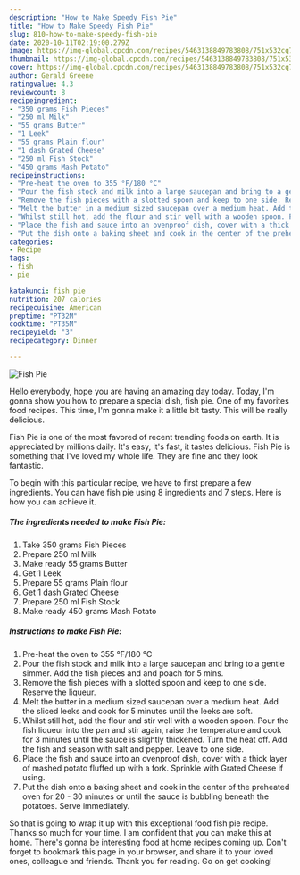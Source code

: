 ```yaml
---
description: "How to Make Speedy Fish Pie"
title: "How to Make Speedy Fish Pie"
slug: 810-how-to-make-speedy-fish-pie
date: 2020-10-11T02:19:00.279Z
image: https://img-global.cpcdn.com/recipes/5463138849783808/751x532cq70/fish-pie-recipe-main-photo.jpg
thumbnail: https://img-global.cpcdn.com/recipes/5463138849783808/751x532cq70/fish-pie-recipe-main-photo.jpg
cover: https://img-global.cpcdn.com/recipes/5463138849783808/751x532cq70/fish-pie-recipe-main-photo.jpg
author: Gerald Greene
ratingvalue: 4.3
reviewcount: 8
recipeingredient:
- "350 grams Fish Pieces"
- "250 ml Milk"
- "55 grams Butter"
- "1 Leek"
- "55 grams Plain flour"
- "1 dash Grated Cheese"
- "250 ml Fish Stock"
- "450 grams Mash Potato"
recipeinstructions:
- "Pre-heat the oven to 355 °F/180 °C"
- "Pour the fish stock and milk into a large saucepan and bring to a gentle simmer. Add the fish pieces and and poach for 5 mins."
- "Remove the fish pieces with a slotted spoon and keep to one side. Reserve the liqueur."
- "Melt the butter in a medium sized saucepan over a medium heat. Add the sliced leeks and cook for 5 minutes until the leeks are soft."
- "Whilst still hot, add the flour and stir well with a wooden spoon. Pour the fish liqueur into the pan and stir again, raise the temperature and cook for 3 minutes until the sauce is slightly thickened. Turn the heat off. Add the fish and season with salt and pepper. Leave to one side."
- "Place the fish and sauce into an ovenproof dish, cover with a thick layer of mashed potato fluffed up with a fork. Sprinkle with Grated Cheese if using."
- "Put the dish onto a baking sheet and cook in the center of the preheated oven for 20 - 30 minutes or until the sauce is bubbling beneath the potatoes. Serve immediately."
categories:
- Recipe
tags:
- fish
- pie

katakunci: fish pie 
nutrition: 207 calories
recipecuisine: American
preptime: "PT32M"
cooktime: "PT35M"
recipeyield: "3"
recipecategory: Dinner

---
```



![Fish Pie](https://img-global.cpcdn.com/recipes/5463138849783808/751x532cq70/fish-pie-recipe-main-photo.jpg)

Hello everybody, hope you are having an amazing day today. Today, I'm gonna show you how to prepare a special dish, fish pie. One of my favorites food recipes. This time, I'm gonna make it a little bit tasty. This will be really delicious.



Fish Pie is one of the most favored of recent trending foods on earth. It is appreciated by millions daily. It's easy, it's fast, it tastes delicious. Fish Pie is something that I've loved my whole life. They are fine and they look fantastic.


To begin with this particular recipe, we have to first prepare a few ingredients. You can have fish pie using 8 ingredients and 7 steps. Here is how you can achieve it.

<!--inarticleads1-->

##### The ingredients needed to make Fish Pie:

1. Take 350 grams Fish Pieces
1. Prepare 250 ml Milk
1. Make ready 55 grams Butter
1. Get 1 Leek
1. Prepare 55 grams Plain flour
1. Get 1 dash Grated Cheese
1. Prepare 250 ml Fish Stock
1. Make ready 450 grams Mash Potato




<!--inarticleads2-->

##### Instructions to make Fish Pie:

1. Pre-heat the oven to 355 °F/180 °C
1. Pour the fish stock and milk into a large saucepan and bring to a gentle simmer. Add the fish pieces and and poach for 5 mins.
1. Remove the fish pieces with a slotted spoon and keep to one side. Reserve the liqueur.
1. Melt the butter in a medium sized saucepan over a medium heat. Add the sliced leeks and cook for 5 minutes until the leeks are soft.
1. Whilst still hot, add the flour and stir well with a wooden spoon. Pour the fish liqueur into the pan and stir again, raise the temperature and cook for 3 minutes until the sauce is slightly thickened. Turn the heat off. Add the fish and season with salt and pepper. Leave to one side.
1. Place the fish and sauce into an ovenproof dish, cover with a thick layer of mashed potato fluffed up with a fork. Sprinkle with Grated Cheese if using.
1. Put the dish onto a baking sheet and cook in the center of the preheated oven for 20 - 30 minutes or until the sauce is bubbling beneath the potatoes. Serve immediately.




So that is going to wrap it up with this exceptional food fish pie recipe. Thanks so much for your time. I am confident that you can make this at home. There's gonna be interesting food at home recipes coming up. Don't forget to bookmark this page in your browser, and share it to your loved ones, colleague and friends. Thank you for reading. Go on get cooking!
